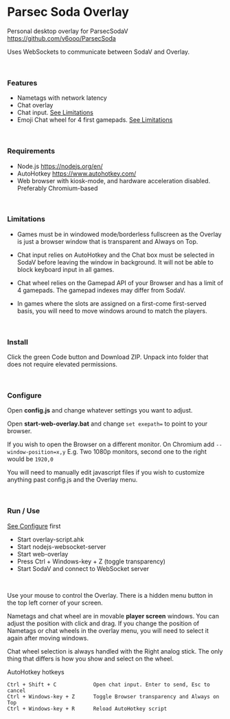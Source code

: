 # Parsec Soda Overlay

Personal desktop overlay for ParsecSodaV https://github.com/v6ooo/ParsecSoda

Uses WebSockets to communicate between SodaV and Overlay.

<br>

### Features

- Nametags with network latency
- Chat overlay
- Chat input. [See Limitations](#limitations)
- Emoji Chat wheel for 4 first gamepads. [See Limitations](#limitations)

<br>

### Requirements
- Node.js https://nodejs.org/en/
- AutoHotkey https://www.autohotkey.com/
- Web browser with kiosk-mode, and hardware acceleration disabled. Preferably Chromium-based

<br>

### Limitations
- Games must be in windowed mode/borderless fullscreen as the Overlay is just a browser window that is transparent and Always on Top.

- Chat input relies on AutoHotkey and the Chat box must be selected in SodaV before leaving the window in background. It will not be able to block keyboard input in all games.

- Chat wheel relies on the Gamepad API of your Browser and has a limit of 4 gamepads. The gamepad indexes may differ from SodaV.

- In games where the slots are assigned on a first-come first-served basis, you will need to move windows around to match the players.

<br>

### Install

Click the green Code button and Download ZIP. Unpack into folder that does not require elevated permissions.

<br>

### Configure

Open **config.js** and change whatever settings you want to adjust.

Open **start-web-overlay.bat** and change `set exepath=` to point to your browser.

If you wish to open the Browser on a different monitor.
On Chromium add `--window-position=x,y` E.g. Two 1080p monitors, second one to the right would be `1920,0`

You will need to manually edit javascript files if you wish to customize anything past config.js and the Overlay menu.

<br>

### Run / Use

[See Configure](#configure) first

- Start overlay-script.ahk
- Start nodejs-websocket-server
- Start web-overlay
 - Press Ctrl + Windows-key + Z (toggle transparency)
- Start SodaV and connect to WebSocket server

<br>

Use your mouse to control the Overlay. There is a hidden menu button in the top left corner of your screen.

Nametags and chat wheel are in movable **player screen** windows. You can adjust the position with click and drag.
If you change the position of Nametags or chat wheels in the overlay menu, you will need to select it again after moving windows.

Chat wheel selection is always handled with the Right analog stick. The only thing that differs is how you show and select on the wheel.

AutoHotkey hotkeys
```
Ctrl + Shift + C            Open chat input. Enter to send, Esc to cancel
Ctrl + Windows-key + Z      Toggle Browser transparency and Always on Top
Ctrl + Windows-key + R      Reload AutoHotkey script
```
